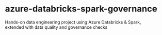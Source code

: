 # azure-databricks-spark-governance
Hands-on data engineering project using Azure Databricks &amp; Spark, extended with data quality and governance checks
